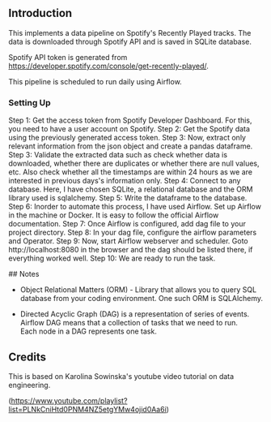 ## Introduction
This implements a data pipeline on Spotify's Recently Played tracks. The data is downloaded through Spotify API and is saved in SQLite database.

Spotify API token is generated from https://developer.spotify.com/console/get-recently-played/.

This pipeline is scheduled to run daily using Airflow.

### Setting Up

Step 1: Get the access token from Spotify Developer Dashboard. For this, you need to have a user account on Spotify.
Step 2: Get the Spotify data using the previously generated access token.
Step 3: Now, extract only relevant information from the json object and create a pandas dataframe.
Step 3: Validate the extracted data such as check whether data is downloaded, whether there are duplicates or whether there are null values, 
        etc. Also check whether all the timestamps are within 24 hours as we are interested in previous days's information only.
Step 4: Connect to any database. Here, I have chosen SQLite, a relational database and the ORM library used is sqlalchemy.
Step 5: Write the dataframe to the database.
Step 6: Inorder to automate this process, I have used Airflow. Set up Airflow in the machine or Docker. It is easy to follow the official 
        Airflow documentation.
Step 7: Once Airflow is configured, add dag file to your project directory.
Step 8: In your dag file, configure the airflow parameters and Operator.
Step 9: Now, start Airflow webserver and scheduler. Goto http://localhost:8080 in the browser and the dag should be listed there, if 
        everything worked well.
Step 10: We are ready to run the task. 

## Notes

 - Object Relational Matters (ORM) - Library that allows you to query SQL database from your coding environment. One such ORM is SQLAlchemy.

 - Directed Acyclic Graph (DAG) is a representation of series of events. Airflow DAG means that a collection of tasks that we need to run.  
   Each node in a DAG represents one task. 

## Credits
This is based on Karolina Sowinska's youtube video tutorial on data engineering.
 
(https://www.youtube.com/playlist?list=PLNkCniHtd0PNM4NZ5etgYMw4ojid0Aa6i)
